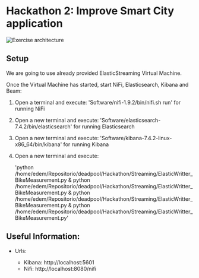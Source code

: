 # Hackathon 2: Improve Smart City application

![Exercise architecture](img/hackaton_logo.png)

## Setup

We are  going to use already provided ElasticStreaming Virtual Machine.

Once the Virtual Machine has started, start NiFi, Elasticsearch, Kibana and Beam:

1. Open a terminal and execute: 'Software/nifi-1.9.2/bin/nifi.sh run' for running NiFi
2. Open a new terminal and execute: 'Software/elasticsearch-7.4.2/bin/elasticsearch' for running Elasticsearch
3. Open a new terminal and execute: 'Software/kibana-7.4.2-linux-x86_64/bin/kibana' for running Kibana
4. Open a new terminal and execute: 
    
    'python /home/edem/Repositorio/deadpool/Hackathon/Streaming/ElasticWritter_BikeMeasurement.py &
     python /home/edem/Repositorio/deadpool/Hackathon/Streaming/ElasticWritter_BikeMeasurement.py &
     python /home/edem/Repositorio/deadpool/Hackathon/Streaming/ElasticWritter_BikeMeasurement.py &
     python /home/edem/Repositorio/deadpool/Hackathon/Streaming/ElasticWritter_BikeMeasurement.py'
     

## Useful Information:

* Urls:

	* Kibana: http://localhost:5601
	* Nifi:   http://localhost:8080/nifi




